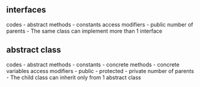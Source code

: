interfaces
------------
codes   - abstract methods
        - constants
access modifiers  - public
number of parents - The same class can implement more than 1 interface


abstract class
---------------
codes   - abstract methods
        - constants
        - concrete methods
        - concrete variables
access modifiers    - public
                    - protected
                    - private
number of parents - The child class can inherit only from 1 abstract class                    